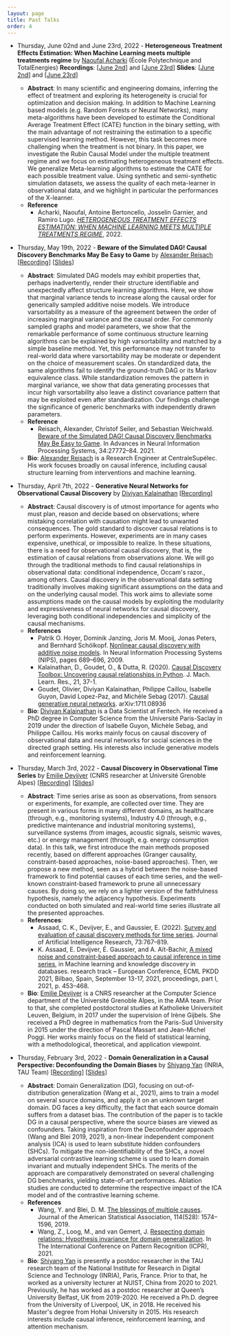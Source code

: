 ```yaml
---
layout: page
title: Past Talks
order: 4
---
```


<!-- ## Past Talks and Recordings -->

* Thursday, June 02nd and June 23rd, 2022 - **Heterogeneous Treatment Effects Estimation: When Machine Learning meets multiple treatments regime** by [Naoufal Acharki](https://nacharki.github.io) (École Polytechnique and TotalEnergies) **Recordings**: [[June 2nd](https://drive.google.com/file/d/1BI_xs0X21ovGO24dqGhsEQEFvCC67MUX)] and [[June 23rd](https://drive.google.com/file/d/13-YI96evifln00PwFEUO-yN23APXM7zG/view)] **Slides**: [[June 2nd](../files/slides/Acharki_2022_CausalTAU_June02.pdf)] and [[June 23rd](../files/slides/Acharki_2022_CausalTAU_June23.pdf)]
  - **Abstract**: In many scientific and engineering domains, inferring the effect of treatment and exploring its heterogeneity is crucial for optimization and decision making. In addition to Machine Learning based models (e.g. Random Forests or Neural Networks), many meta-algorithms have been developed to estimate the Conditional Average Treatment Effect (CATE) function in the binary setting, with the main advantage of not restraining the estimation to a specific supervised learning method. However, this task becomes more challenging when the treatment is not binary. In this paper, we investigate the Rubin Causal Model under the multiple treatment regime and we focus on estimating heterogeneous treatment effects. We generalize Meta-learning algorithms to estimate the CATE for each possible treatment value. Using synthetic and semi-synthetic simulation datasets, we assess the quality of each meta-learner in observational data, and we highlight in particular the performances of the X-learner.  
  * **Reference**
    * Acharki, Naoufal, Antoine Bertoncello, Josselin Garnier, and Ramiro Lugo. [_HETEROGENEOUS TREATMENT EFFECTS ESTIMATION: WHEN MACHINE LEARNING MEETS MULTIPLE TREATMENTS REGIME_](https://nacharki.github.io/files/Causal_Inference_multiple_treatments.pdf), 2022.


* Thursday, May 19th, 2022 - **Beware of the Simulated DAG! Causal Discovery Benchmarks May Be Easy to Game** by [Alexander Reisach](https://linkedin.com/in/alexander-reisach-2033a9175) [[Recording](https://drive.google.com/file/d/1WpcHS3bJUCyPpGSSDYF0fsSZVMKNM3nR)] [[Slides](../files/slides/2022_05_19-CausalTau.pdf)]
  * **Abstract**: Simulated DAG models may exhibit properties that, perhaps inadvertently, render their structure identifiable and unexpectedly affect structure learning algorithms. Here, we show that marginal variance tends to increase along the causal order for generically sampled additive noise models. We introduce varsortability as a measure of the agreement between the order of increasing marginal variance and the causal order. For commonly sampled graphs and model parameters, we show that the remarkable performance of some continuous structure learning algorithms can be explained by high varsortability and matched by a simple baseline method. Yet, this performance may not transfer to real-world data where varsortability may be moderate or dependent on the choice of measurement scales. On standardized data, the same algorithms fail to identify the ground-truth DAG or its Markov equivalence class. While standardization removes the pattern in marginal variance, we show that data generating processes that incur high varsortability also leave a distinct covariance pattern that may be exploited even after standardization. Our findings challenge the significance of generic benchmarks with independently drawn parameters.
  * **Reference**
    * Reisach, Alexander, Christof Seiler, and Sebastian Weichwald. [Beware of the Simulated DAG! Causal Discovery Benchmarks May Be Easy to Game](https://proceedings.neurips.cc/paper/2021/file/e987eff4a7c7b7e580d659feb6f60c1a-Paper.pdf). In Advances in Neural Information Processing Systems, 34:27772–84. 2021.
  * **Bio**: [Alexander Reisach](https://linkedin.com/in/alexander-reisach-2033a9175) is a Research Engineer at CentraleSupélec. His work focuses broadly on causal inference, including causal structure learning from interventions and machine learning.

* Thursday, April 7th, 2022 - **Generative Neural Networks for Observational Causal Discovery** by [Diviyan Kalainathan](https://diviyan-kalainathan.github.io/) [[Recording](https://drive.google.com/file/d/1fRsO1NSGb1muoAAwl7qs-LRXu21Q43B1/view)]
  * **Abstract**: Causal discovery is of utmost importance for agents who must plan, reason and decide based on observations; where mistaking correlation with causation might lead to unwanted consequences. The gold standard to discover causal relations is to perform experiments. However, experiments are in many cases expensive, unethical, or impossible to realize. In these situations, there is a need for observational causal discovery, that is, the estimation of causal relations from observations alone.
  We will go through the traditional methods to find causal relationships in observational data: conditional independence, Occam's razor., among others. Causal discovery in the observational data setting traditionally involves making significant assumptions on the data and on the underlying causal model. This work aims to alleviate some assumptions made on the causal models by exploiting the modularity and expressiveness of neural networks for causal discovery, leveraging both conditional independencies and simplicity of the causal mechanisms.
  * **References**
    * Patrik O. Hoyer, Dominik Janzing, Joris M. Mooij, Jonas Peters, and Bernhard Schölkopf. [Nonlinear causal discovery with additive noise models](https://papers.nips.cc/paper/2008/hash/f7664060cc52bc6f3d620bcedc94a4b6-Abstract.html). In Neural Information Processing Systems (NIPS), pages 689–696, 2009.
    * Kalainathan, D., Goudet, O., & Dutta, R. (2020). [Causal Discovery Toolbox: Uncovering causal relationships in Python](https://jmlr.org/papers/v21/19-187.html). J. Mach. Learn. Res., 21, 37-1.
    * Goudet, Olivier, Diviyan Kalainathan, Philippe Caillou, Isabelle Guyon, David Lopez-Paz, and Michèle Sebag (2017). [Causal generative neural networks](https://arxiv.org/abs/1711.08936). arXiv:1711.08936
  * **Bio**: [Diviyan Kalainathan](https://diviyan-kalainathan.github.io/) is a Data Scientist at Fentech. He received a PhD degree in Computer Science from the Université Paris-Saclay in 2019 under the direction of Isabelle Guyon, Michèle Sebag, and Philippe Caillou. His works mainly focus on causal discovery of observational data and neural networks for social sciences in the directed graph setting. His interests also include generative models and reinforcement learning.

* Thursday, March 3rd, 2022 - **Causal Discovery in Observational Time Series** by [Emilie Devijver](http://ama.liglab.fr/~devijver/) (CNRS researcher at Université Grenoble Alpes) [[Recording]()] [[Slides]()]
  * **Abstract**: Time series arise as soon as observations, from sensors or experiments, for example, are collected over time. They are present in various forms in many different domains, as healthcare (through, e.g., monitoring systems), Industry 4.0 (through, e.g., predictive maintenance and industrial monitoring systems), surveillance systems (from images, acoustic signals, seismic waves, etc.) or energy management (through, e.g. energy consumption data). In this talk, we first introduce the main methods proposed recently, based on different approaches (Granger causality, constraint-based approaches, noise-based approaches). Then, we propose a new method, seen as a hybrid between the noise-based framework to find potential causes of each time series, and the well-known constraint-based framework to prune all unnecessary causes. By doing so, we rely on a lighter version of the faithfulness hypothesis, namely the adjacency hypothesis. Experiments conducted on both simulated and real-world time series illustrate all the presented approaches.
  * **References**:
    * Assaad, C. K., Devijver, E., and Gaussier, E. (2022). [Survey and evaluation of causal discovery methods for time series](https://www.jair.org/index.php/jair/article/view/13428). Journal of Artificial Intelligence Research, 73:767–819.
    * K. Assaad, E. Devijver, É. Gaussier, and A. Aït-Bachir, [A mixed noise and constraint-based approach to causal inference in time series](https://2021.ecmlpkdd.org/wp-content/uploads/2021/07/sub_896.pdf), in Machine learning and knowledge discovery in databases. research track – European Conference, ECML PKDD 2021, Bilbao, Spain, September 13-17, 2021, proceedings, part I, 2021, p. 453–468.
  * **Bio**: [Emilie Devijver](http://ama.liglab.fr/~devijver/) is a CNRS researcher at the Computer Science department of the Université Grenoble Alpes, in the AMA team. Prior to that, she completed postdoctoral studies at Katholieke Universiteit Leuven, Belgium, in 2017 under the supervision of Irène Gijbels. She received a PhD degree in mathematics from the Paris-Sud University in 2015 under the direction of ​​Pascal Massart and Jean-Michel Poggi. Her works mainly focus on the field of statistical learning, with a methodological, theoretical, and application viewpoint.

* Thursday, February 3rd, 2022 - **Domain Generalization in a Causal Perspective: Deconfounding the Domain Biases** by [Shiyang Yan]() (INRIA, TAU Team) [[Recording]()] [[Slides](../files/slides/Yan_Sebag_Domain-Generalization-in-a-Causal-Perspective_Deconfounding-the-Domain-Biases.pptx)]
  * **Abstract**: Domain Generalization (DG), focusing on out-of-distribution generalization (Wang et al., 2021), aims to train a model on several source domains, and apply it on an unknown target domain. DG faces a key difficulty, the fact that each source domain suffers from a dataset bias. The contribution of the paper is to tackle DG in a causal perspective, where the source biases are viewed as confounders. Taking inspiration from the Deconfounder approach (Wang and Blei 2019, 2021), a non-linear independent component analysis (ICA) is used to learn substitute hidden confounders (SHCs). To mitigate the non-identifiability of the SHCs,  a novel adversarial contrastive learning scheme is used to learn domain invariant and mutually independent SHCs. The merits of the approach are comparatively demonstrated on several challenging DG benchmarks, yielding state-of-art performances. Ablation studies are conducted to determine the respective impact of the ICA model and of the contrastive learning scheme.
  * **References**
    * Wang, Y. and Blei, D. M. [The blessings of multiple causes](https://www.tandfonline.com/doi/full/10.1080/01621459.2019.1686987). Journal of the American Statistical Association, 114(528): 1574–1596, 2019.
    * Wang, Z., Loog, M., and van Gemert, J. [Respecting domain relations: Hypothesis invariance for domain generalization](https://arxiv.org/abs/2010.07591). In The International Conference on Pattern Recognition (ICPR), 2021.
  * **Bio**: [Shiyang Yan]() is presently a postdoc researcher in the TAU research team of the National Institute for Research in Digital Science and Technology (INRIA), Paris, France. Prior to that, he worked as a university lecturer at NUIST, China from 2020 to 2021. Previously, he has worked as a postdoc researcher at Queen’s University Belfast, UK from 2019-2020. He received a Ph.D. degree from the University of Liverpool, UK, in 2018. He received his Master's degree from Hohai University in 2015. His research interests include causal inference, reinforcement learning, and attention mechanism.
